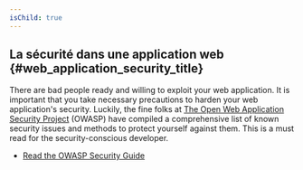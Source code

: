 ```yaml
---
isChild: true
---
```


## La sécurité dans une application web {#web_application_security_title}

There are bad people ready and willing to exploit your web application. It is important that you
 take necessary precautions to harden your web application's security. Luckily, the fine folks at [The Open Web Application Security Project][1] (OWASP) have compiled a comprehensive list of known security issues and methods to protect yourself against them. This is a must read for the security-conscious developer.

* [Read the OWASP Security Guide][2]

[1]: https://www.owasp.org/
[2]: https://www.owasp.org/index.php/Guide_Table_of_Contents
